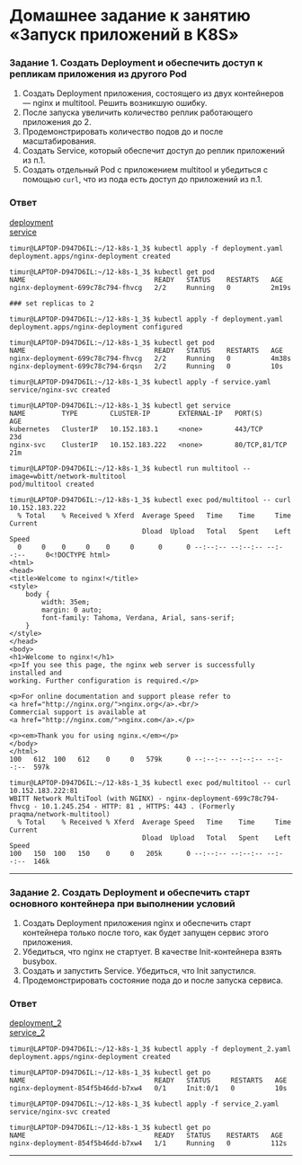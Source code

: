 # Домашнее задание к занятию «Запуск приложений в K8S»

### Задание 1. Создать Deployment и обеспечить доступ к репликам приложения из другого Pod

1. Создать Deployment приложения, состоящего из двух контейнеров — nginx и multitool. Решить возникшую ошибку.
2. После запуска увеличить количество реплик работающего приложения до 2.
3. Продемонстрировать количество подов до и после масштабирования.
4. Создать Service, который обеспечит доступ до реплик приложений из п.1.
5. Создать отдельный Pod с приложением multitool и убедиться с помощью `curl`, что из пода есть доступ до приложений из п.1.

### Ответ
[deployment](deployment.yaml)  
[service](service.yaml)
```
timur@LAPTOP-D947D6IL:~/12-k8s-1_3$ kubectl apply -f deployment.yaml
deployment.apps/nginx-deployment created

timur@LAPTOP-D947D6IL:~/12-k8s-1_3$ kubectl get pod
NAME                                READY   STATUS    RESTARTS   AGE
nginx-deployment-699c78c794-fhvcg   2/2     Running   0          2m19s

### set replicas to 2

timur@LAPTOP-D947D6IL:~/12-k8s-1_3$ kubectl apply -f deployment.yaml
deployment.apps/nginx-deployment configured

timur@LAPTOP-D947D6IL:~/12-k8s-1_3$ kubectl get pod
NAME                                READY   STATUS    RESTARTS   AGE
nginx-deployment-699c78c794-fhvcg   2/2     Running   0          4m38s
nginx-deployment-699c78c794-6rqsn   2/2     Running   0          10s

timur@LAPTOP-D947D6IL:~/12-k8s-1_3$ kubectl apply -f service.yaml
service/nginx-svc created

timur@LAPTOP-D947D6IL:~/12-k8s-1_3$ kubectl get service
NAME         TYPE        CLUSTER-IP       EXTERNAL-IP   PORT(S)         AGE
kubernetes   ClusterIP   10.152.183.1     <none>        443/TCP         23d
nginx-svc    ClusterIP   10.152.183.222   <none>        80/TCP,81/TCP   21m

timur@LAPTOP-D947D6IL:~/12-k8s-1_3$ kubectl run multitool --image=wbitt/network-multitool
pod/multitool created

timur@LAPTOP-D947D6IL:~/12-k8s-1_3$ kubectl exec pod/multitool -- curl 10.152.183.222      
  % Total    % Received % Xferd  Average Speed   Time    Time     Time  Current
                                 Dload  Upload   Total   Spent    Left  Speed
  0     0    0     0    0     0      0      0 --:--:-- --:--:-- --:--:--     0<!DOCTYPE html>
<html>
<head>
<title>Welcome to nginx!</title>
<style>
    body {
        width: 35em;
        margin: 0 auto;
        font-family: Tahoma, Verdana, Arial, sans-serif;
    }
</style>
</head>
<body>
<h1>Welcome to nginx!</h1>
<p>If you see this page, the nginx web server is successfully installed and
working. Further configuration is required.</p>

<p>For online documentation and support please refer to
<a href="http://nginx.org/">nginx.org</a>.<br/>
Commercial support is available at
<a href="http://nginx.com/">nginx.com</a>.</p>

<p><em>Thank you for using nginx.</em></p>
</body>
</html>
100   612  100   612    0     0   579k      0 --:--:-- --:--:-- --:--:--  597k

timur@LAPTOP-D947D6IL:~/12-k8s-1_3$ kubectl exec pod/multitool -- curl 10.152.183.222:81
WBITT Network MultiTool (with NGINX) - nginx-deployment-699c78c794-fhvcg - 10.1.245.254 - HTTP: 81 , HTTPS: 443 . (Formerly praqma/network-multitool)
  % Total    % Received % Xferd  Average Speed   Time    Time     Time  Current
                                 Dload  Upload   Total   Spent    Left  Speed
100   150  100   150    0     0   205k      0 --:--:-- --:--:-- --:--:--  146k

```
------

### Задание 2. Создать Deployment и обеспечить старт основного контейнера при выполнении условий

1. Создать Deployment приложения nginx и обеспечить старт контейнера только после того, как будет запущен сервис этого приложения.
2. Убедиться, что nginx не стартует. В качестве Init-контейнера взять busybox.
3. Создать и запустить Service. Убедиться, что Init запустился.
4. Продемонстрировать состояние пода до и после запуска сервиса.

### Ответ

[deployment_2](deployment_2.yaml)  
[service_2](service_2.yaml)

```
timur@LAPTOP-D947D6IL:~/12-k8s-1_3$ kubectl apply -f deployment_2.yaml
deployment.apps/nginx-deployment created

timur@LAPTOP-D947D6IL:~/12-k8s-1_3$ kubectl get po
NAME                                READY   STATUS     RESTARTS   AGE
nginx-deployment-854f5b46dd-b7xw4   0/1     Init:0/1   0          10s

timur@LAPTOP-D947D6IL:~/12-k8s-1_3$ kubectl apply -f service_2.yaml
service/nginx-svc created

timur@LAPTOP-D947D6IL:~/12-k8s-1_3$ kubectl get po
NAME                                READY   STATUS    RESTARTS   AGE
nginx-deployment-854f5b46dd-b7xw4   1/1     Running   0          112s

```
------

